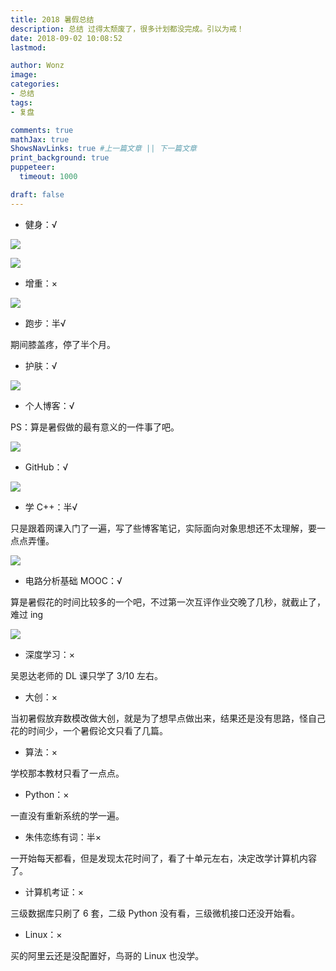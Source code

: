 ```yaml
---
title: 2018 暑假总结
description: 总结 过得太颓废了，很多计划都没完成。引以为戒！
date: 2018-09-02 10:08:52
lastmod: 

author: Wonz
image: 
categories:
- 总结
tags:
- 复盘

comments: true
mathJax: true
ShowsNavLinks: true #上一篇文章 || 下一篇文章
print_background: true
puppeteer:
  timeout: 1000

draft: false
---
```

* 健身：√

![](https://raw.githubusercontent.com/Wonz5130/My-Private-ImgHost/master/img/160-1.JPG)

![](https://raw.githubusercontent.com/Wonz5130/My-Private-ImgHost/master/img/160-3.PNG)

* 增重：×

![](https://raw.githubusercontent.com/Wonz5130/My-Private-ImgHost/master/img/160-2.JPG)

* 跑步：半√

期间膝盖疼，停了半个月。

* 护肤：√

![](https://raw.githubusercontent.com/Wonz5130/My-Private-ImgHost/master/img/160-5.JPEG)

* 个人博客：√

PS：算是暑假做的最有意义的一件事了吧。

![](https://raw.githubusercontent.com/Wonz5130/My-Private-ImgHost/master/img/160-6.png)

* GitHub：√

![](https://raw.githubusercontent.com/Wonz5130/My-Private-ImgHost/master/img/160-7.png)

* 学 C++：半√

只是跟着网课入门了一遍，写了些博客笔记，实际面向对象思想还不太理解，要一点点弄懂。

![](https://raw.githubusercontent.com/Wonz5130/My-Private-ImgHost/master/img/160-8.png)

* 电路分析基础 MOOC：√

算是暑假花的时间比较多的一个吧，不过第一次互评作业交晚了几秒，就截止了，难过 ing

![](https://raw.githubusercontent.com/Wonz5130/My-Private-ImgHost/master/img/160-9.png)

* 深度学习：×

吴恩达老师的 DL 课只学了 3/10 左右。

* 大创：×

当初暑假放弃数模改做大创，就是为了想早点做出来，结果还是没有思路，怪自己花的时间少，一个暑假论文只看了几篇。

* 算法：×

学校那本教材只看了一点点。

* Python：×

一直没有重新系统的学一遍。

* 朱伟恋练有词：半×

一开始每天都看，但是发现太花时间了，看了十单元左右，决定改学计算机内容了。

* 计算机考证：×

三级数据库只刷了 6 套，二级 Python 没有看，三级微机接口还没开始看。

* Linux：×

买的阿里云还是没配置好，鸟哥的 Linux 也没学。
